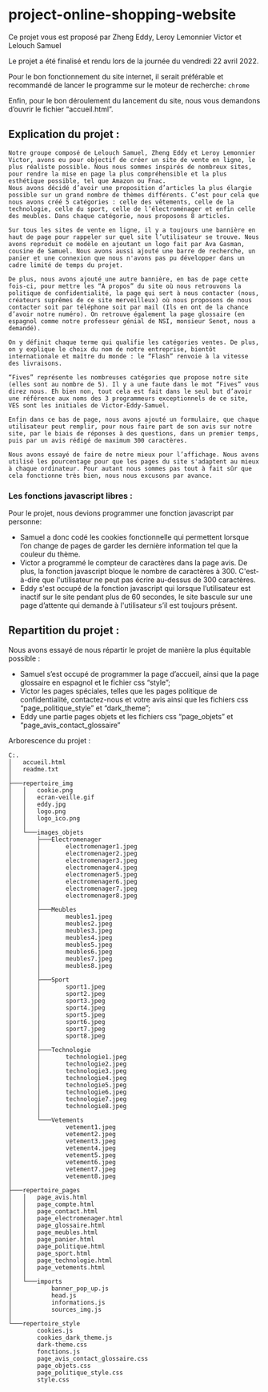 # project-online-shopping-website
Ce projet vous est proposé par Zheng Eddy, Leroy Lemonnier Victor et Lelouch Samuel 

Le projet a été finalisé et rendu lors de la journée du vendredi 22 avril 2022. 

Pour le bon fonctionnement du site internet, il serait préférable et recommandé de lancer le programme sur le moteur de recherche: `chrome`

Enfin, pour le bon déroulement du lancement du site, nous vous demandons d’ouvrir le fichier “accueil.html”.

## Explication du projet : 
```
Notre groupe composé de Lelouch Samuel, Zheng Eddy et Leroy Lemonnier Victor, avons eu pour objectif de créer un site de vente en ligne, le plus réaliste possible. Nous nous sommes inspirés de nombreux sites, pour rendre la mise en page la plus compréhensible et la plus esthétique possible, tel que Amazon ou Fnac. 
Nous avons décidé d’avoir une proposition d’articles la plus élargie possible sur un grand nombre de thèmes différents. C’est pour cela que nous avons créé 5 catégories : celle des vêtements, celle de la technologie, celle du sport, celle de l’électroménager et enfin celle des meubles. Dans chaque catégorie, nous proposons 8 articles.

Sur tous les sites de vente en ligne, il y a toujours une bannière en haut de page pour rappeler sur quel site l’utilisateur se trouve. Nous avons reproduit ce modèle en ajoutant un logo fait par Ava Gasman, cousine de Samuel. Nous avons aussi ajouté une barre de recherche, un panier et une connexion que nous n'avons pas pu développer dans un cadre limité de temps du projet.

De plus, nous avons ajouté une autre bannière, en bas de page cette fois-ci, pour mettre les “À propos” du site où nous retrouvons la politique de confidentialité, la page qui sert à nous contacter (nous, créateurs suprêmes de ce site merveilleux) où nous proposons de nous contacter soit par téléphone soit par mail (Ils en ont de la chance d’avoir notre numéro). On retrouve également la page glossaire (en espagnol comme notre professeur génial de NSI, monsieur Senot, nous a demandé). 

On y définit chaque terme qui qualifie les catégories ventes. De plus, on y explique le choix du nom de notre entreprise, bientôt internationale et maître du monde : le “Flash” renvoie à la vitesse des livraisons. 

“Fives” représente les nombreuses catégories que propose notre site (elles sont au nombre de 5). Il y a une faute dans le mot “Fives” vous direz nous. Eh bien non, tout cela est fait dans le seul but d’avoir une référence aux noms des 3 programmeurs exceptionnels de ce site, VES sont les initiales de Victor-Eddy-Samuel. 

Enfin dans ce bas de page, nous avons ajouté un formulaire, que chaque utilisateur peut remplir, pour nous faire part de son avis sur notre site, par le biais de réponses à des questions, dans un premier temps, puis par un avis rédigé de maximum 300 caractères. 

Nous avons essayé de faire de notre mieux pour l’affichage. Nous avons utilisé les pourcentage pour que les pages du site s'adaptent au mieux à chaque ordinateur. Pour autant nous sommes pas tout à fait sûr que cela fonctionne très bien, nous nous excusons par avance.    
```

### Les fonctions javascript libres : 

Pour le projet, nous devions programmer une fonction javascript par personne:

- Samuel a donc codé les cookies fonctionnelle qui permettent lorsque l’on change de pages de garder les dernière information tel que la couleur du thème. 
- Victor a programmé le compteur de caractères dans la page avis. De plus, la fonction javascript bloque le nombre de caractères à 300. C'est-à-dire que l'utilisateur ne peut pas écrire au-dessus de 300 caractères.  
- Eddy s'est occupé de la fonction javascript qui lorsque l’utilisateur est inactif sur le site pendant plus de 60 secondes, le site bascule sur une page d’attente qui demande à l'utilisateur s’il est toujours présent.  



## Repartition du projet : 

Nous avons essayé de nous répartir le projet de manière la plus équitable possible : 

- Samuel s’est occupé de programmer la page d’accueil, ainsi que la page glossaire en espagnol et le fichier css “style”;
- Victor les pages spéciales, telles que les pages politique de confidentialité, contactez-nous et votre avis ainsi que les fichiers css “page_politique_style” et “dark_theme”; 
- Eddy une partie pages objets et les fichiers css “page_objets” et “page_avis_contact_glossaire” 

Arborescence du projet : 

```
C:.
│   accueil.html
│   readme.txt
│
├───repertoire_img
│   │   cookie.png
│   │   ecran-veille.gif
│   │   eddy.jpg
│   │   logo.png
│   │   logo_ico.png
│   │
│   └───images_objets
│       ├───Electromenager
│       │       electromenager1.jpeg
│       │       electromenager2.jpeg
│       │       electromenager3.jpeg
│       │       electromenager4.jpeg
│       │       electromenager5.jpeg
│       │       electromenager6.jpeg
│       │       electromenager7.jpeg
│       │       electromenager8.jpeg
│       │
│       ├───Meubles
│       │       meubles1.jpeg
│       │       meubles2.jpeg
│       │       meubles3.jpeg
│       │       meubles4.jpeg
│       │       meubles5.jpeg
│       │       meubles6.jpeg
│       │       meubles7.jpeg
│       │       meubles8.jpeg
│       │
│       ├───Sport
│       │       sport1.jpeg
│       │       sport2.jpeg
│       │       sport3.jpeg
│       │       sport4.jpeg
│       │       sport5.jpeg
│       │       sport6.jpeg
│       │       sport7.jpeg
│       │       sport8.jpeg
│       │
│       ├───Technologie
│       │       technologie1.jpeg
│       │       technologie2.jpeg
│       │       technologie3.jpeg
│       │       technologie4.jpeg
│       │       technologie5.jpeg
│       │       technologie6.jpeg
│       │       technologie7.jpeg
│       │       technologie8.jpeg
│       │
│       └───Vetements
│               vetement1.jpeg
│               vetement2.jpeg
│               vetement3.jpeg
│               vetement4.jpeg
│               vetement5.jpeg
│               vetement6.jpeg
│               vetement7.jpeg
│               vetement8.jpeg
│
├───repertoire_pages
│   │   page_avis.html
│   │   page_compte.html
│   │   page_contact.html
│   │   page_electromenager.html
│   │   page_glossaire.html
│   │   page_meubles.html
│   │   page_panier.html
│   │   page_politique.html
│   │   page_sport.html
│   │   page_technologie.html
│   │   page_vetements.html
│   │
│   └───imports
│           banner_pop_up.js
│           head.js
│           informations.js
│           sources_img.js
│
└───repertoire_style
        cookies.js
        cookies_dark_theme.js
        dark-theme.css
        fonctions.js
        page_avis_contact_glossaire.css
        page_objets.css
        page_politique_style.css
        style.css
```
